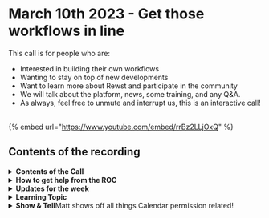 # March 10th 2023 - Get those workflows in line

This call is for people who are:

* Interested in building their own workflows
* Wanting to stay on top of new developments
* Want to learn more about Rewst and participate in the community
* We will talk about the platform, news, some training, and any Q\&A.
* As always, feel free to unmute and interrupt us, this is an interactive call! ​

{% embed url="https://www.youtube.com/embed/rrBz2LLjOxQ" %}

## Contents of the recording

<details>

<summary><strong>Contents of the Call</strong></summary>

Starting off in usual fashion, Nick takes us through the developments from the Development Team showing off the new "snap to grid" feature, some updated trigger functionality and the new SonicWall integration.

Next Crate Master Tim takes us through how to set up workflow listeners to run additional actions after your workflows have completed.

Building on Nick showing off the SonicWall integration, Brandon from our CX Team shows some new documentation for the SonicWall and Auvik integration as well as gives an update on courses and learning with Rewst.

Finally, Ashley from our CX Team makes her workflow debut to show off a workflow that will create Discord users and channels for our new customers.

As always we take questions and comments from the group to finish off!

</details>

<details>

<summary><strong>How to get help from the ROC</strong></summary>

How to get help - Engage the ROC in Slack - Email support coming soon! - \[FUTURE] Live chat in the app - Would this be helpful to people? - Documentation - https://rewst.help - Feature Requests - https://rewst.canny.io/

</details>

<details>

<summary><strong>Updates for the week</strong></summary>

* Check out the release notes here

</details>

<details>

<summary><strong>Learning Topic</strong></summary>



</details>

<details>

<summary><strong>Show &#x26; Tell</strong>Matt shows off all things Calendar permission related!</summary>



</details>
